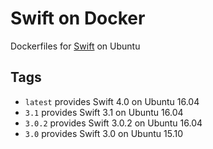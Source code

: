# Swift on Docker
Dockerfiles for [Swift](https://github.com/apple/swift) on Ubuntu

Tags
----
* `latest` provides Swift 4.0 on Ubuntu 16.04
* `3.1` provides Swift 3.1 on Ubuntu 16.04
* `3.0.2` provides Swift 3.0.2 on Ubuntu 16.04
* `3.0` provides Swift 3.0 on Ubuntu 15.10
